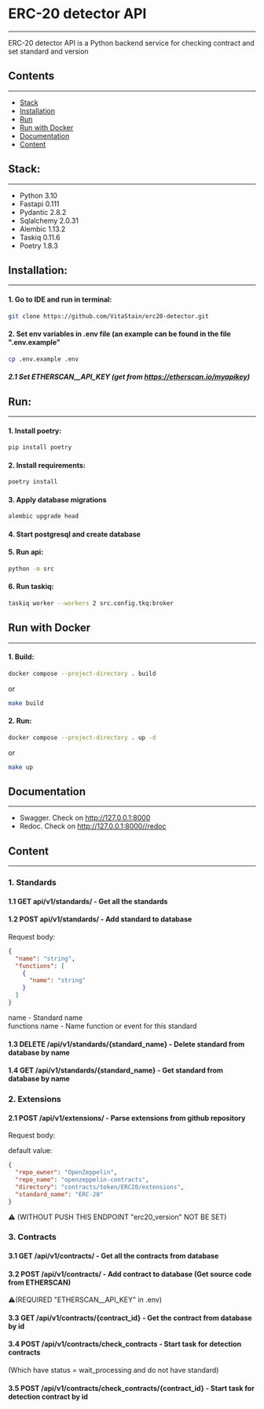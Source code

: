 # ERC-20 detector API

- - -
ERC-20 detector API is a Python backend service for checking contract and set standard and version

## Contents

- - - 

- [Stack](#stack)
- [Installation](#installation)
- [Run](#run)
- [Run with Docker](#run-with-docker)
- [Documentation](#documentation)
- [Content](#content)

## Stack:

- - - 

* Python 3.10
* Fastapi 0.111
* Pydantic 2.8.2
* Sqlalchemy 2.0.31
* Alembic 1.13.2
* Taskiq 0.11.6
* Poetry 1.8.3

## Installation:

- - - 

#### 1. Go to IDE and run in terminal:

   ```bash
   git clone https://github.com/VitaStain/erc20-detector.git
   ```

#### 2. Set env variables in .env file (an example can be found in the file ".env.example"

  ```bash
  cp .env.example .env
  ```

##### 2.1 Set ETHERSCAN__API_KEY (get from https://etherscan.io/myapikey)

## Run:

- - - 

#### 1. Install poetry:

   ```bash
   pip install poetry
   ```

#### 2. Install requirements:

   ```bash
   poetry install
   ```

#### 3. Apply database migrations

   ```bash
   alembic upgrade head
   ```

#### 4. Start postgresql and create database

#### 5. Run api:

   ```bash
   python -m src
   ```

#### 6. Run taskiq:

   ```bash
   taskiq worker --workers 2 src.config.tkq:broker
   ```

## Run with Docker

- - - 

#### 1. Build:

   ```bash
   docker compose --project-directory . build
   ```

or

   ```bash
   make build
   ```

#### 2. Run:

   ```bash
   docker compose --project-directory . up -d
   ```

or

   ```bash
   make up
   ```

## Documentation

- - - 

- Swagger. Check on http://127.0.0.1:8000
- Redoc. Check on http://127.0.0.1:8000//redoc

## Content

- - - 

### 1. Standards

#### 1.1 GET api/v1/standards/ - Get all the standards

#### 1.2 POST api/v1/standards/ - Add standard to database

Request body:

```json
{
  "name": "string",
  "functions": [
    {
      "name": "string"
    }
  ]
}
```

name - Standard name  
functions name - Name function or event for this standard

#### 1.3 DELETE /api/v1/standards/{standard_name} - Delete standard from database by name

#### 1.4 GET /api/v1/standards/{standard_name} - Get standard from database by name

### 2. Extensions

#### 2.1 POST /api/v1/extensions/ - Parse extensions from github repository

Request body:

default value:

```json
{
  "repo_owner": "OpenZeppelin",
  "repo_name": "openzeppelin-contracts",
  "directory": "contracts/token/ERC20/extensions",
  "standard_name": "ERC-20"
}
```

⚠️ (WITHOUT PUSH THIS ENDPOINT "erc20_version" NOT BE SET)

### 3. Contracts

#### 3.1 GET /api/v1/contracts/ - Get all the contracts from database

#### 3.2 POST /api/v1/contracts/ - Add contract to database (Get source code from ETHERSCAN)

⚠️(REQUIRED "ETHERSCAN__API_KEY" in .env)

#### 3.3 GET /api/v1/contracts/{contract_id} - Get the contract from database by id

#### 3.4 POST /api/v1/contracts/check_contracts - Start task for detection contracts

(Which have status = wait_processing and do not have standard)

#### 3.5 POST /api/v1/contracts/check_contracts/{contract_id} - Start task for detection contract by id